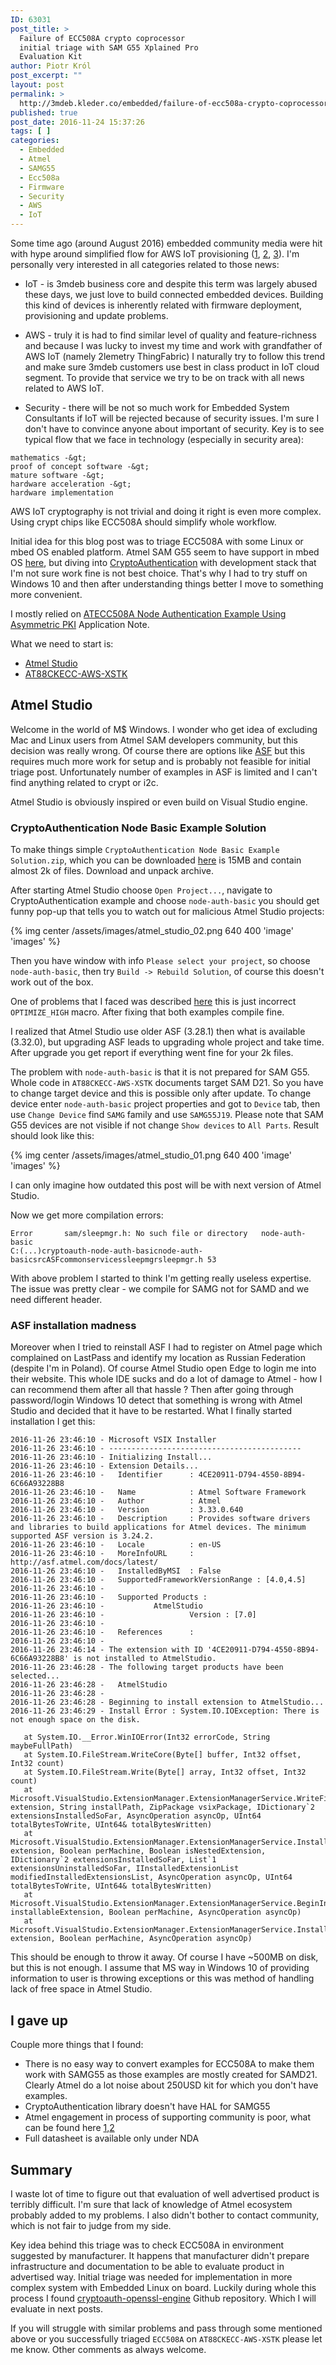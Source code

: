 ```yaml
---
ID: 63031
post_title: >
  Failure of ECC508A crypto coprocessor
  initial triage with SAM G55 Xplained Pro
  Evaluation Kit
author: Piotr Król
post_excerpt: ""
layout: post
permalink: >
  http://3mdeb.kleder.co/embedded/failure-of-ecc508a-crypto-coprocessor-initial-triage-with-sam-g55-xplained-pro-evaluation-kit/
published: true
post_date: 2016-11-24 15:37:26
tags: [ ]
categories:
  - Embedded
  - Atmel
  - SAMG55
  - Ecc508a
  - Firmware
  - Security
  - AWS
  - IoT
---
```

Some time ago (around August 2016) embedded community media were hit with hype
around simplified flow for AWS IoT provisioning
([1](http://www.embedded.com/electronics-products/electronic-product-reviews/safety-and-security/4442551/Crypto-chip-simplifies-AWS-IoT-security),
[2](http://www.embedded.com/electronics-blogs/max-unleashed-and-unfettered/4442574/Single-chip-end-to-end-security-for-IoT-devices-connected-to-Amazon-cloud),
[3](http://www.embedded.com/electronics-news/4423245/Microchip-goes-to-the-Cloud-for-IoT-design)).
I'm personally very interested in all categories related to those news:

* IoT - is 3mdeb business core and despite this term was largely abused these
  days, we just love to build connected embedded devices. Building this kind of
  devices is inherently related with firmware deployment, provisioning and
  update problems.

* AWS - truly it is had to find similar level of quality and feature-richness
  and because I was lucky to invest my time and work with grandfather of AWS
  IoT (namely 2lemetry ThingFabric) I naturally try to follow this trend and
  make sure 3mdeb customers use best in class product in IoT cloud segment. To
  provide that service we try to be on track with all news related to AWS IoT.

* Security - there will be not so much work for Embedded System Consultants if
  IoT will be rejected because of security issues. I'm sure I don't have to
  convince anyone about important of security. Key is to see typical flow that
  we face in technology (especially in security area): 

```
mathematics -&gt; 
proof of concept software -&gt; 
mature software -&gt; 
hardware acceleration -&gt; 
hardware implementation
```

  AWS IoT cryptography is not trivial and doing it right is even more complex.
  Using crypt chips like ECC508A should simplify whole workflow.

Initial idea for this blog post was to triage ECC508A with some Linux or mbed
OS enabled platform. Atmel SAM G55 seem to have support in mbed OS
[here](https://github.com/ARMmbed/target-atmel-samg55j19-gcc), but diving into
[CryptoAuthentication](http://www.atmel.com/products/security-ics/cryptoauthentication/default.aspx)
with development stack that I'm not sure work fine is not best choice. That's
why I had to try stuff on Windows 10 and then after understanding things
better I move to something more convenient.

I mostly relied on [ATECC508A Node Authentication Example Using Asymmetric PKI](http://www.atmel.com/applications/iot/aws-zero-touch-secure-provisioning-platform/default.aspx?tab=documents)
Application Note.

What we need to start is:

* [Atmel Studio](http://www.atmel.com/tools/atmelstudio.aspx#download)
* [AT88CKECC-AWS-XSTK](http://www.atmel.com/tools/at88ckecc-aws-xstk.aspx)

## Atmel Studio

Welcome in the world of M$ Windows. I wonder who get idea of excluding Mac and
Linux users from Atmel SAM developers community, but this decision was really
wrong. Of course there are options like
[ASF](http://www.atmel.com/tools/AVRSOFTWAREFRAMEWORK.aspx) but this requires
much more work for setup and is probably not feasible for initial triage post.
Unfortunately number of examples in ASF is limited and I can't find anything
related to crypt or i2c.

Atmel Studio is obviously inspired or even build on Visual Studio engine.

### CryptoAuthentication Node Basic Example Solution

To make things simple `CryptoAuthentication Node Basic Example Solution.zip`,
which you can be downloaded
[here](http://www.atmel.com/applications/iot/aws-zero-touch-secure-provisioning-platform/default.aspx?tab=documents)
is 15MB and contain almost 2k of files. Download and unpack archive.

After starting Atmel Studio choose `Open Project...`, navigate to
CryptoAuthentication example and choose `node-auth-basic` you should get funny
pop-up that tells you to watch out for malicious Atmel Studio projects:

{% img center /assets/images/atmel_studio_02.png 640 400 'image' 'images' %}

Then you have window with info `Please select your project`, so choose
`node-auth-basic`, then try `Build -> Rebuild Solution`, of course this doesn't
work out of the box.

One of problems that I faced was described
[here](http://asf.atmel.com/bugzilla/show_bug.cgi?id=3715) this is just
incorrect `OPTIMIZE_HIGH` macro. After fixing that both examples compile fine.

I realized that Atmel Studio use older ASF (3.28.1) then what is available
(3.32.0), but upgrading ASF leads to upgrading whole project and take time.
After upgrade you get report if everything went fine for your 2k files.

The problem with `node-auth-basic` is that it is not prepared for SAM G55.
Whole code in `AT88CKECC-AWS-XSTK` documents target SAM D21. So you have to
change target device and this is possible only after update. To change device
enter `node-auth-basic` project properties and got to `Device` tab, then use
`Change Device` find `SAMG` family and use `SAMG55J19`. Please note that SAM
G55 devices are not visible if not change `Show devices` to `All Parts`. Result
should look like this:

{% img center /assets/images/atmel_studio_01.png 640 400 'image' 'images' %}

I can only imagine how outdated this post will be with next version of Atmel
Studio.

Now we get more compilation errors:

```
Error       sam/sleepmgr.h: No such file or directory   node-auth-basic 
C:(...)cryptoauth-node-auth-basicnode-auth-basicsrcASFcommonservicessleepmgrsleepmgr.h 53
```

With above problem I started to think I'm getting really useless expertise.
The issue was pretty clear - we compile for SAMG not for SAMD and we need
different header.

### ASF installation madness

Moreover when I tried to reinstall ASF I had to register on Atmel page which
complained on LastPass and identify my location as Russian Federation (despite
I'm in Poland). Of course Atmel Studio open Edge to login me into their website.
This whole IDE sucks and do a lot of damage to Atmel - how I can recommend them
after all that hassle ? Then after going through password/login Windows 10 detect
that something is wrong with Atmel Studio and decided that it have to be
restarted. What I finally started installation I get this:

```
2016-11-26 23:46:10 - Microsoft VSIX Installer
2016-11-26 23:46:10 - -------------------------------------------
2016-11-26 23:46:10 - Initializing Install...
2016-11-26 23:46:10 - Extension Details...
2016-11-26 23:46:10 -   Identifier      : 4CE20911-D794-4550-8B94-6C66A93228B8
2016-11-26 23:46:10 -   Name            : Atmel Software Framework
2016-11-26 23:46:10 -   Author          : Atmel
2016-11-26 23:46:10 -   Version         : 3.33.0.640
2016-11-26 23:46:10 -   Description     : Provides software drivers and libraries to build applications for Atmel devices. The minimum supported ASF version is 3.24.2.
2016-11-26 23:46:10 -   Locale          : en-US
2016-11-26 23:46:10 -   MoreInfoURL     : http://asf.atmel.com/docs/latest/
2016-11-26 23:46:10 -   InstalledByMSI  : False
2016-11-26 23:46:10 -   SupportedFrameworkVersionRange : [4.0,4.5]
2016-11-26 23:46:10 - 
2016-11-26 23:46:10 -   Supported Products : 
2016-11-26 23:46:10 -           AtmelStudio
2016-11-26 23:46:10 -                   Version : [7.0]
2016-11-26 23:46:10 - 
2016-11-26 23:46:10 -   References      : 
2016-11-26 23:46:10 - 
2016-11-26 23:46:14 - The extension with ID '4CE20911-D794-4550-8B94-6C66A93228B8' is not installed to AtmelStudio.
2016-11-26 23:46:28 - The following target products have been selected...
2016-11-26 23:46:28 -   AtmelStudio
2016-11-26 23:46:28 - 
2016-11-26 23:46:28 - Beginning to install extension to AtmelStudio...
2016-11-26 23:46:29 - Install Error : System.IO.IOException: There is not enough space on the disk.

   at System.IO.__Error.WinIOError(Int32 errorCode, String maybeFullPath)
   at System.IO.FileStream.WriteCore(Byte[] buffer, Int32 offset, Int32 count)
   at System.IO.FileStream.Write(Byte[] array, Int32 offset, Int32 count)
   at Microsoft.VisualStudio.ExtensionManager.ExtensionManagerService.WriteFilesToInstallDirectory(InstallableExtensionImpl extension, String installPath, ZipPackage vsixPackage, IDictionary`2 extensionsInstalledSoFar, AsyncOperation asyncOp, UInt64 totalBytesToWrite, UInt64& totalBytesWritten)
   at Microsoft.VisualStudio.ExtensionManager.ExtensionManagerService.InstallInternal(InstallableExtensionImpl extension, Boolean perMachine, Boolean isNestedExtension, IDictionary`2 extensionsInstalledSoFar, List`1 extensionsUninstalledSoFar, IInstalledExtensionList modifiedInstalledExtensionsList, AsyncOperation asyncOp, UInt64 totalBytesToWrite, UInt64& totalBytesWritten)
   at Microsoft.VisualStudio.ExtensionManager.ExtensionManagerService.BeginInstall(IInstallableExtension installableExtension, Boolean perMachine, AsyncOperation asyncOp)
   at Microsoft.VisualStudio.ExtensionManager.ExtensionManagerService.InstallWorker(IInstallableExtension extension, Boolean perMachine, AsyncOperation asyncOp)
```

This should be enough to throw it away. Of course I have ~500MB on disk, but
this is not enough. I assume that MS way in Windows 10 of providing information
to user is throwing exceptions or this was method of handling lack of free
space in Atmel Studio.

## I gave up

Couple more things that I found:

* There is no easy way to convert examples for ECC508A to make them work with
  SAMG55 as those examples are mostly created for SAMD21. Clearly Atmel do a
  lot noise about 250USD kit for which you don't have examples.
* CryptoAuthentication library doesn't have HAL for SAMG55
* Atmel engagement in process of supporting community is poor, what can be
  found here
  [1](https://community.atmel.com/forum/provisioning-and-accessing-atecc508a),[2](https://community.atmel.com/forum/atecc508a-i2c-input-capacitance-ci)
* Full datasheet is available only under NDA

## Summary

I waste lot of time to figure out that evaluation of well advertised product is
terribly difficult. I'm sure that lack of knowledge of Atmel ecosystem probably
added to my problems. I also didn't bother to contact community, which is
not fair to judge from my side.

Key idea behind this triage was to check ECC508A in environment suggested by
manufacturer. It happens that manufacturer didn't prepare infrastructure and
documentation to be able to evaluate product in advertised way. Initial triage
was needed for implementation in more complex system with Embedded Linux on
board. Luckily during whole this process I found
[cryptoauth-openssl-engine](https://github.com/AtmelCSO/cryptoauth-openssl-engine)
Github repository. Which I will evaluate in next posts.

If you will struggle with similar problems and pass through some mentioned
above or you successfully triaged `ECC508A` on `AT88CKECC-AWS-XSTK` please let
me know. Other comments as always welcome.